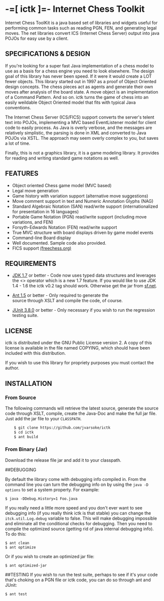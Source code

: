 # -=[ ictk ]=- Internet Chess Toolkit 

Internet Chess ToolKit is a java based set of libraries and widgets useful 
for performing common tasks such as reading PGN, FEN, and generating 
legal moves. The net libraries convert ICS (Internet Chess Server) output 
into java POJOs for easy use by a client.

## SPECIFICATIONS & DESIGN

   If you're looking for a super fast Java implementation of a chess model 
to use as a basis for a chess engine you need to look elsewhere.  The 
design goal of this library has never been speed.  If it were it would 
create a LOT fewer objects.  This library started out in 1997 as a proof of 
Object Oriented design concepts.  The chess pieces act as agents and generate
their own moves after analysis of the board state.  A move object is an 
implementation of a Command Pattern.  And so on.  ictk turns the game of chess into an easily weildable Object Oriented model that fits with typical Java conventions.

   The Internet Chess Server (ICS/FICS) support converts the server's telent
text into POJOs, implementing a MVC based EventListener model for client code to easily process.  As Java is overly verbose, and the messages are relatively simplistic, the parsing is done in XML and converted to Java POJOs via XSTL.  The approach may seem overly complex to you, but saves a lot of time.

   Finally, this is not a graphics library, it is a game modeling library.  It provides for reading and writing standard game notations as well.
   
## FEATURES
* Object oriented Chess game model (MVC based)
* Legal move generation
* Game history with variation support (alternative move suggestions)
* Move comment support in text and Numeric Annotation Glyphs (NAG)
* Standard Algebraic Notation (SAN) read/write support (internationalized
  for presentation in 16 languages)
* Portable Game Notation (PGN) read/write support (including move variations,
  and FEN)
* Forsyth-Edwards Notation (FEN) read/write support
* True MVC structure with board displays driven by game model events
* Command-line Board display
* Well documented. Sample code also provided.
* FICS support [(freechess.org)](http://www.freechess.org)

## REQUIREMENTS

* [JDK 1.7](http://java.oracle.com) or better - Code now uses typed data
  structures and leverages the <> operator which is a new 1.7 feature.  If
  you would like to use JDK 1.4 - 1.6  the ictk v0.2 tag should work.
  Otherwise get the jar from [sf.net](http://ictk.sourceforge.net). 
     
* [Ant 1.5](http://ant.apache.org) or better - Only required to generate the    
  source through XSLT and compile the code, of course.

* [JUnit 3.8.0](http://junit.org) or better - Only necessary if you wish 
   to run the regression testing suite.

## LICENSE

   ictk is distributed under the GNU Public License version 2.  A copy of
this license is available in the file named COPYING, which should have
been included with this distribution.  

   If you wish to use this library for propriety purposes you must contact
the author.

## INSTALLATION

### From Source
The following commands will retrieve the latest source, generate the source code through XSLT, compile, create the Java-Doc and make the full jar file.  Just add the jar file to your `CLASSPATH`.
``` bash
    $ git clone https://github.com/jvarsoke/ictk
    $ cd ictk
    $ ant build
```

### From Binary (Jar)
Download the release file jar and add it to your classpath.

##DEBUGGING

By default the library come with debugging info compiled in.  From the
command line you can turn the debugging info on by using the `java -D options` to set a system property.  For example:

    $ java -DDebug.History=1 Foo.java

If you really need a little more speed and you don't ever want to 
see debugging info (if you really think ictk is that stable) you can
change the `itck.util.Log.debug` variable to false.  This will make 
debugging impossible and eliminate all the conditional checks for
debugging.  Then you need to compile the optimized source (getting rid
of java internal debugging info).  To do this:

    $ ant clean
    $ ant optimize

Or if you wish to create an optimized jar file:

    $ ant optimized-jar

##TESTING
   If you wish to run the test suite, perhaps to see if it's your code that's
choking on a PGN file or ictk code, you can do so through ant and JUnit:

    $ ant test

